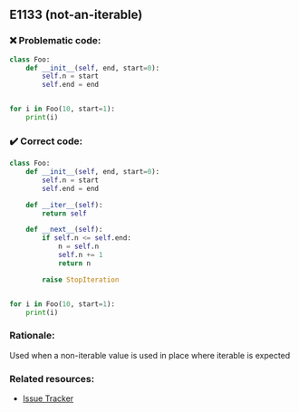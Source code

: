## E1133 (not-an-iterable)

### :x: Problematic code:

```python
class Foo:
    def __init__(self, end, start=0):
        self.n = start
        self.end = end


for i in Foo(10, start=1):
    print(i)
```

### :heavy_check_mark: Correct code:

```python
class Foo:
    def __init__(self, end, start=0):
        self.n = start
        self.end = end

    def __iter__(self):
        return self

    def __next__(self):
        if self.n <= self.end:
            n = self.n
            self.n += 1
            return n

        raise StopIteration


for i in Foo(10, start=1):
    print(i)
```

### Rationale:

Used when a non-iterable value is used in place where iterable is expected

### Related resources:

- [Issue Tracker](https://github.com/PyCQA/pylint/issues?q=is%3Aissue+%22not-an-iterable%22+OR+%22E1133%22)
